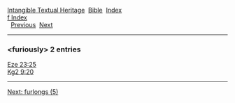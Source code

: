 [Intangible Textual Heritage](../../index)  [Bible](../index) 
[Index](index)   
[f Index](_f_)  
  [Previous](c04568)  [Next](c04570) 

------------------------------------------------------------------------

### &lt;furiously&gt; 2 entries

[Eze 23:25](../kjv/eze023.htm#025)  
[Kg2 9:20](../kjv/kg2009.htm#020)  

------------------------------------------------------------------------

[Next: furlongs (5)](c04570)
